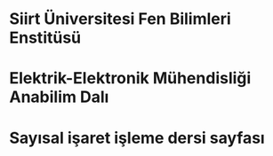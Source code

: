 # Siirt Üniversitesi Fen Bilimleri Enstitüsü
# Elektrik-Elektronik Mühendisliği Anabilim Dalı
# Sayısal işaret işleme dersi sayfası
